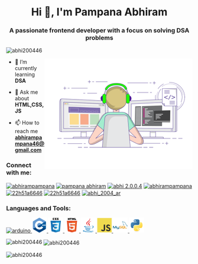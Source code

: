 <h1 align="center">Hi 👋, I'm Pampana Abhiram</h1>
<h3 align="center">A passionate frontend developer with a focus on solving DSA problems</h3>


<p align="left"> <img src="https://komarev.com/ghpvc/?username=abhi200446&label=Profile%20views&color=0e75b6&style=flat" alt="abhi200446" /> </p>
<img align="right" alt="Coding" width="400" src="https://raw.githubusercontent.com/devSouvik/devSouvik/master/gif3.gif">


- 🌱 I’m currently learning **DSA**

- 💬 Ask me about **HTML,CSS,JS**

- 📫 How to reach me **abhirampampana46@gmail.com**

<h3 align="left">Connect with me:</h3>
<p align="left">
<a href="https://twitter.com/abhirampampana" target="blank"><img align="center" src="https://raw.githubusercontent.com/rahuldkjain/github-profile-readme-generator/master/src/images/icons/Social/twitter.svg" alt="abhirampampana" height="30" width="40" /></a>
<a href="https://linkedin.com/in/pampana abhiram" target="blank"><img align="center" src="https://raw.githubusercontent.com/rahuldkjain/github-profile-readme-generator/master/src/images/icons/Social/linked-in-alt.svg" alt="pampana abhiram" height="30" width="40" /></a>
<a href="https://instagram.com/abhi 2.0.0.4" target="blank"><img align="center" src="https://raw.githubusercontent.com/rahuldkjain/github-profile-readme-generator/master/src/images/icons/Social/instagram.svg" alt="abhi 2.0.0.4" height="30" width="40" /></a>
<a href="https://www.codechef.com/users/abhirampampana" target="blank"><img align="center" src="https://cdn.jsdelivr.net/npm/simple-icons@3.1.0/icons/codechef.svg" alt="abhirampampana" height="30" width="40" /></a>
<a href="https://www.hackerrank.com/22h51a6646" target="blank"><img align="center" src="https://raw.githubusercontent.com/rahuldkjain/github-profile-readme-generator/master/src/images/icons/Social/hackerrank.svg" alt="22h51a6646" height="30" width="40" /></a>
<a href="https://codeforces.com/profile/22h51a6646" target="blank"><img align="center" src="https://raw.githubusercontent.com/rahuldkjain/github-profile-readme-generator/master/src/images/icons/Social/codeforces.svg" alt="22h51a6646" height="30" width="40" /></a>
<a href="https://www.leetcode.com/abhi_2004_ar" target="blank"><img align="center" src="https://raw.githubusercontent.com/rahuldkjain/github-profile-readme-generator/master/src/images/icons/Social/leet-code.svg" alt="abhi_2004_ar" height="30" width="40" /></a>
</p>

<h3 align="left">Languages and Tools:</h3>
<p align="left"> <a href="https://www.arduino.cc/" target="_blank" rel="noreferrer"> <img src="https://cdn.worldvectorlogo.com/logos/arduino-1.svg" alt="arduino" width="40" height="40"/> </a> <a href="https://www.w3schools.com/cpp/" target="_blank" rel="noreferrer"> <img src="https://raw.githubusercontent.com/devicons/devicon/master/icons/cplusplus/cplusplus-original.svg" alt="cplusplus" width="40" height="40"/> </a> <a href="https://www.w3schools.com/css/" target="_blank" rel="noreferrer"> <img src="https://raw.githubusercontent.com/devicons/devicon/master/icons/css3/css3-original-wordmark.svg" alt="css3" width="40" height="40"/> </a> <a href="https://www.w3.org/html/" target="_blank" rel="noreferrer"> <img src="https://raw.githubusercontent.com/devicons/devicon/master/icons/html5/html5-original-wordmark.svg" alt="html5" width="40" height="40"/> </a> <a href="https://www.java.com" target="_blank" rel="noreferrer"> <img src="https://raw.githubusercontent.com/devicons/devicon/master/icons/java/java-original.svg" alt="java" width="40" height="40"/> </a> <a href="https://developer.mozilla.org/en-US/docs/Web/JavaScript" target="_blank" rel="noreferrer"> <img src="https://raw.githubusercontent.com/devicons/devicon/master/icons/javascript/javascript-original.svg" alt="javascript" width="40" height="40"/> </a> <a href="https://www.mysql.com/" target="_blank" rel="noreferrer"> <img src="https://raw.githubusercontent.com/devicons/devicon/master/icons/mysql/mysql-original-wordmark.svg" alt="mysql" width="40" height="40"/> </a> <a href="https://www.python.org" target="_blank" rel="noreferrer"> <img src="https://raw.githubusercontent.com/devicons/devicon/master/icons/python/python-original.svg" alt="python" width="40" height="40"/> </a> </p>

<p><img align="left" src="https://github-readme-stats.vercel.app/api/top-langs?username=abhi200446&show_icons=true&locale=en&layout=compact" alt="abhi200446" /></p>

<p>&nbsp;<img align="center" src="https://github-readme-stats.vercel.app/api?username=abhi200446&show_icons=true&locale=en" alt="abhi200446" /></p>

<p><img align="center" src="https://github-readme-streak-stats.herokuapp.com/?user=abhi200446&" alt="abhi200446" /></p>
